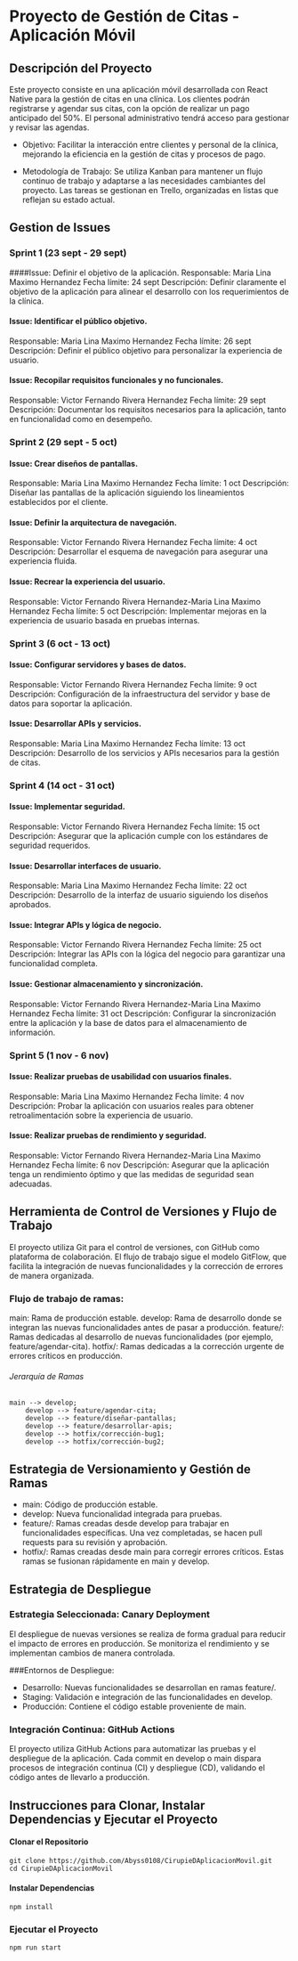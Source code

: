 # Proyecto de Gestión de Citas - Aplicación Móvil

##  Descripción del Proyecto
Este proyecto consiste en una aplicación móvil desarrollada con React Native para la gestión de citas en una clínica. Los clientes podrán registrarse y agendar sus citas, con la opción de realizar un pago anticipado del 50%. El personal administrativo tendrá acceso para gestionar y revisar las agendas.

- Objetivo: Facilitar la interacción entre clientes y personal de la clínica, mejorando la eficiencia en la gestión de citas y procesos de pago.

- Metodología de Trabajo: Se utiliza Kanban para mantener un flujo continuo de trabajo y adaptarse a las necesidades cambiantes del proyecto. Las tareas se gestionan en Trello, organizadas en listas que reflejan su estado actual.

##  Gestion de Issues 
### Sprint 1 (23 sept - 29 sept)
####Issue: Definir el objetivo de la aplicación.
Responsable: Maria Lina Maximo Hernandez
Fecha límite: 24 sept
Descripción: Definir claramente el objetivo de la aplicación para alinear el desarrollo con los requerimientos de la clínica.
#### Issue: Identificar el público objetivo.
Responsable: Maria Lina Maximo Hernandez
Fecha límite: 26 sept
Descripción: Definir el público objetivo para personalizar la experiencia de usuario.
#### Issue: Recopilar requisitos funcionales y no funcionales.

Responsable: Victor Fernando Rivera Hernandez
Fecha límite: 29 sept
Descripción: Documentar los requisitos necesarios para la aplicación, tanto en funcionalidad como en desempeño.
### Sprint 2 (29 sept - 5 oct)
#### Issue: Crear diseños de pantallas.

Responsable: Maria Lina Maximo Hernandez
Fecha límite: 1 oct
Descripción: Diseñar las pantallas de la aplicación siguiendo los lineamientos establecidos por el cliente.
#### Issue: Definir la arquitectura de navegación.

Responsable: Victor Fernando Rivera Hernandez
Fecha límite: 4 oct
Descripción: Desarrollar el esquema de navegación para asegurar una experiencia fluida.
#### Issue: Recrear la experiencia del usuario.

Responsable: Victor Fernando Rivera Hernandez-Maria Lina Maximo Hernandez
Fecha límite: 5 oct
Descripción: Implementar mejoras en la experiencia de usuario basada en pruebas internas.
### Sprint 3 (6 oct - 13 oct)
#### Issue: Configurar servidores y bases de datos.

Responsable:  Victor Fernando Rivera Hernandez
Fecha límite: 9 oct
Descripción: Configuración de la infraestructura del servidor y base de datos para soportar la aplicación.
#### Issue: Desarrollar APIs y servicios.

Responsable: Maria Lina Maximo Hernandez
Fecha límite: 13 oct
Descripción: Desarrollo de los servicios y APIs necesarios para la gestión de citas.
### Sprint 4 (14 oct - 31 oct)
#### Issue: Implementar seguridad.

Responsable: Victor Fernando Rivera Hernandez
Fecha límite: 15 oct
Descripción: Asegurar que la aplicación cumple con los estándares de seguridad requeridos.
#### Issue: Desarrollar interfaces de usuario.

Responsable: Maria Lina Maximo Hernandez
Fecha límite: 22 oct
Descripción: Desarrollo de la interfaz de usuario siguiendo los diseños aprobados.
#### Issue: Integrar APIs y lógica de negocio.

Responsable: Victor Fernando Rivera Hernandez
Fecha límite: 25 oct
Descripción: Integrar las APIs con la lógica del negocio para garantizar una funcionalidad completa.
#### Issue: Gestionar almacenamiento y sincronización.

Responsable: Victor Fernando Rivera Hernandez-Maria Lina Maximo Hernandez
Fecha límite: 31 oct
Descripción: Configurar la sincronización entre la aplicación y la base de datos para el almacenamiento de información.
### Sprint 5 (1 nov - 6 nov)
#### Issue: Realizar pruebas de usabilidad con usuarios finales.

Responsable: Maria Lina Maximo Hernandez
Fecha límite: 4 nov
Descripción: Probar la aplicación con usuarios reales para obtener retroalimentación sobre la experiencia de usuario.
#### Issue: Realizar pruebas de rendimiento y seguridad.

Responsable: Victor Fernando Rivera Hernandez-Maria Lina Maximo Hernandez
Fecha límite: 6 nov
Descripción: Asegurar que la aplicación tenga un rendimiento óptimo y que las medidas de seguridad sean adecuadas.

##  Herramienta de Control de Versiones y Flujo de Trabajo

El proyecto utiliza Git para el control de versiones, con GitHub como plataforma de colaboración. El flujo de trabajo sigue el modelo GitFlow, que facilita la integración de nuevas funcionalidades y la corrección de errores de manera organizada.

### Flujo de trabajo de ramas:
main: Rama de producción estable.
develop: Rama de desarrollo donde se integran las nuevas funcionalidades antes de pasar a producción.
feature/: Ramas dedicadas al desarrollo de nuevas funcionalidades (por ejemplo, feature/agendar-cita).
hotfix/: Ramas dedicadas a la corrección urgente de errores críticos en producción.

###### Jerarquía de Ramas
    main --> develop;
    	develop --> feature/agendar-cita;
    	develop --> feature/diseñar-pantallas;
    	develop --> feature/desarrollar-apis;
    	develop --> hotfix/corrección-bug1;
    	develop --> hotfix/corrección-bug2;

## Estrategia de Versionamiento y Gestión de Ramas

- main: Código de producción estable.
- develop: Nueva funcionalidad integrada para pruebas.
- feature/: Ramas creadas desde develop para trabajar en funcionalidades específicas. Una vez completadas, se hacen pull requests para su revisión y aprobación.
- hotfix/: Ramas creadas desde main para corregir errores críticos. Estas ramas se fusionan rápidamente en main y develop.

## Estrategia de Despliegue

### Estrategia Seleccionada: Canary Deployment
El despliegue de nuevas versiones se realiza de forma gradual para reducir el impacto de errores en producción. Se monitoriza el rendimiento y se implementan cambios de manera controlada.

###Entornos de Despliegue:
- Desarrollo: Nuevas funcionalidades se desarrollan en ramas feature/.
- Staging: Validación e integración de las funcionalidades en develop.
- Producción: Contiene el código estable proveniente de main.
### Integración Continua: GitHub Actions
El proyecto utiliza GitHub Actions para automatizar las pruebas y el despliegue de la aplicación. Cada commit en develop o main dispara procesos de integración continua (CI) y despliegue (CD), validando el código antes de llevarlo a producción.

## Instrucciones para Clonar, Instalar Dependencias y Ejecutar el Proyecto
#### Clonar el Repositorio

	git clone https://github.com/Abyss0108/CirupieDAplicacionMovil.git
	cd CirupieDAplicacionMovil
####  Instalar Dependencias
	npm install
### Ejecutar el Proyecto
	npm run start

